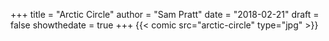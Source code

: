+++
title = "Arctic Circle"
author = "Sam Pratt"
date = "2018-02-21"
draft = false
showthedate = true
+++
{{< comic src="arctic-circle" type="jpg" >}}